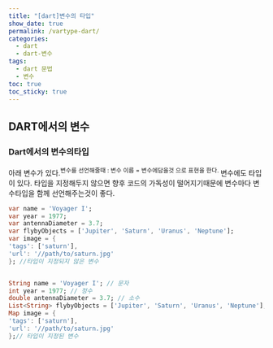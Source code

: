 ```yaml
---
title: "[dart]변수의 타입"
show_date: true
permalink: /vartype-dart/
categories:
  - dart
  - dart-변수
tags:
  - dart 문법
  - 변수
toc: true
toc_sticky: true
---
```


## DART에서의 변수
### Dart에서의 변수의타입
아래 변수가 있다.<sup>변수를 선언해줄때 :  변수 이름 = 변수에담을것  으로 표현을 한다. </sup> 
변수에도 타입이 있다. 타입을 지정해두지 않으면 향후 코드의 가독성이 떨어지기때문에 변수마다 변수타입을 함께 선언해주는것이 좋다. 

```dart
var name = 'Voyager I';
var year = 1977;
var antennaDiameter = 3.7;
var flybyObjects = ['Jupiter', 'Saturn', 'Uranus', 'Neptune'];
var image = {
'tags': ['saturn'],
'url': '//path/to/saturn.jpg'
}; //타입이 지정되지 않은 변수


String name = 'Voyager I'; // 문자
int year = 1977; // 정수
double antennaDiameter = 3.7; // 소수
List<String> flybyObjects = ['Jupiter', 'Saturn', 'Uranus', 'Neptune']; // 문자열
Map image = {
'tags': ['saturn'],
'url': '//path/to/saturn.jpg'
};// 타입이 지정된 변수

```  


 